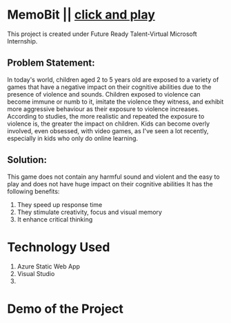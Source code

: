 # MemoBit || [click and play](https://kind-forest-09d6a9f10.1.azurestaticapps.net/)
This project is created under Future Ready Talent-Virtual Microsoft Internship.
## Problem Statement:
In today's world, children aged 2 to 5 years old are exposed to a variety of games that have a negative impact on their cognitive abilities due to the presence of violence and sounds.
Children exposed to violence can become immune or numb to it, imitate the violence they witness, and exhibit more aggressive behaviour as their exposure to violence increases. According to studies, the more realistic and repeated the exposure to violence is, the greater the impact on children. Kids can become overly involved, even obsessed, with video games, as I've seen a lot recently, especially in kids who only do online learning.
## Solution: 
This game does not contain any harmful sound and violent and the easy to play and does not have huge impact on their cognitive abilities
It has the following benefits:
1. They speed up response time
2. They stimulate creativity, focus and visual memory
3. It enhance critical thinking
# Technology Used
1. Azure Static Web App
2. Visual Studio
3. 
# Demo of the Project



